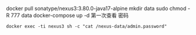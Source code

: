 docker pull sonatype/nexus3:3.80.0-java17-alpine
mkdir  data
sudo chmod -R 777  data
docker-compose  up -d
第一次查看 密码
```
docker exec -ti nexus3 sh -c "cat /nexus-data/admin.password"
```